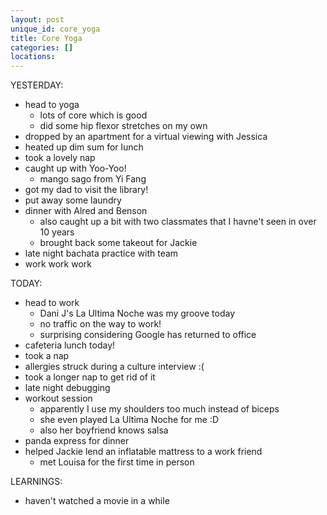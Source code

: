 ```yaml
---
layout: post
unique_id: core_yoga
title: Core Yoga
categories: []
locations: 
---
```


YESTERDAY:
* head to yoga
  * lots of core which is good
  * did some hip flexor stretches on my own
* dropped by an apartment for a virtual viewing with Jessica
* heated up dim sum for lunch
* took a lovely nap
* caught up with Yoo-Yoo!
  * mango sago from Yi Fang
* got my dad to visit the library!
* put away some laundry
* dinner with Alred and Benson
  * also caught up a bit with two classmates that I havne't seen in over 10 years
  * brought back some takeout for Jackie
* late night bachata practice with team
* work work work

TODAY:
* head to work
  * Dani J's La Ultima Noche was my groove today
  * no traffic on the way to work!
  * surprising considering Google has returned to office
* cafeteria lunch today!
* took a nap
* allergies struck during a culture interview :(
* took a longer nap to get rid of it
* late night debugging
* workout session
  * apparently I use my shoulders too much instead of biceps
  * she even played La Ultima Noche for me :D
  * also her boyfriend knows salsa
* panda express for dinner
* helped Jackie lend an inflatable mattress to a work friend
  * met Louisa for the first time in person

LEARNINGS:
* haven't watched a movie in a while

